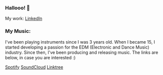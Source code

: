 ### Hallooo! 👋

My work:  [LinkedIn](https://www.linkedin.com/in/francisco-macedo-9046841a0/)

### My Music:

I've been playing instruments since I was 3 years old. When I became 15, I started developing a passion for the EDM (Electronic and Dance Music) industry. Since then, I've been producing and releasing music. The links are below, in case you are interested :)

[Spotify](https://open.spotify.com/artist/05JKQA0JmX9tVRd61xtyM1)
[SoundCloud](https://soundcloud.com/shyguymakesmusic)
[Linktree](https://linktr.ee/shyguymusic)
